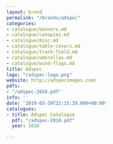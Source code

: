 ```yaml
---
layout: brand
permalink: "/brands/adspec"
categories:
- catalogue/banners.md
- catalogue/canopies.md
- catalogue/misc.md
- catalogue/table-covers.md
- catalogue/track-field.md
- catalogue/umbrellas.md
- catalogue/wind-flags.md
title: Adspec
logo: "/adspec-logo.png"
website: http://adspecimages.com/
pdfs:
- "/adspec-2018.pdf"
info: ''
date: '2019-03-29T22:15:29.000+00:00'
catalogues:
- title: Adspec Catalogue
  pdf: "/adspec-2018.pdf"
  year: 2018

---
```

